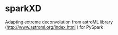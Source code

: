 # sparkXD
Adapting extreme deconvolution from astroML library (http://www.astroml.org/index.html ) for PySpark
